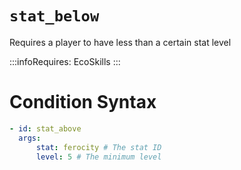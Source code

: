 # `stat_below`

Requires a player to have less than a certain stat level

:::infoRequires:
EcoSkills
:::
# Condition Syntax

```yaml
- id: stat_above
  args:
      stat: ferocity # The stat ID
      level: 5 # The minimum level
```
